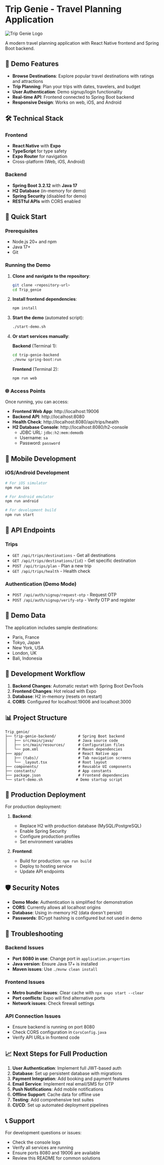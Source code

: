 # Trip Genie - Travel Planning Application

![Trip Genie Logo](🧳)

A modern travel planning application with React Native frontend and Spring Boot backend.

## 📱 Demo Features

- **Browse Destinations**: Explore popular travel destinations with ratings and attractions
- **Trip Planning**: Plan your trips with dates, travelers, and budget
- **User Authentication**: Demo signup/login functionality
- **Real-time API**: Frontend connected to Spring Boot backend
- **Responsive Design**: Works on web, iOS, and Android

## 🛠️ Technical Stack

### Frontend
- **React Native** with **Expo**
- **TypeScript** for type safety
- **Expo Router** for navigation
- Cross-platform (Web, iOS, Android)

### Backend
- **Spring Boot 3.2.12** with **Java 17**
- **H2 Database** (in-memory for demo)
- **Spring Security** (disabled for demo)
- **RESTful APIs** with CORS enabled

## 🚀 Quick Start

### Prerequisites
- Node.js 20+ and npm
- Java 17+
- Git

### Running the Demo

1. **Clone and navigate to the repository**:
   ```bash
   git clone <repository-url>
   cd Trip_genie
   ```

2. **Install frontend dependencies**:
   ```bash
   npm install
   ```

3. **Start the demo** (automated script):
   ```bash
   ./start-demo.sh
   ```

4. **Or start services manually**:

   **Backend** (Terminal 1):
   ```bash
   cd trip-genie-backend
   ./mvnw spring-boot:run
   ```

   **Frontend** (Terminal 2):
   ```bash
   npm run web
   ```

### 🌐 Access Points

Once running, you can access:

- **Frontend Web App**: http://localhost:19006
- **Backend API**: http://localhost:8080
- **Health Check**: http://localhost:8080/api/trips/health
- **H2 Database Console**: http://localhost:8080/h2-console
  - JDBC URL: `jdbc:h2:mem:demodb`
  - Username: `sa`
  - Password: `password`

## 📱 Mobile Development

### iOS/Android Development
```bash
# For iOS simulator
npm run ios

# For Android emulator  
npm run android

# For development build
npm run start
```

## 🔧 API Endpoints

### Trips
- `GET /api/trips/destinations` - Get all destinations
- `GET /api/trips/destinations/{id}` - Get specific destination
- `POST /api/trips/plan` - Plan a new trip
- `GET /api/trips/health` - Health check

### Authentication (Demo Mode)
- `POST /api/auth/signup/request-otp` - Request OTP
- `POST /api/auth/signup/verify-otp` - Verify OTP and register

## 📝 Demo Data

The application includes sample destinations:
- Paris, France
- Tokyo, Japan
- New York, USA
- London, UK
- Bali, Indonesia

## 🔄 Development Workflow

1. **Backend Changes**: Automatic restart with Spring Boot DevTools
2. **Frontend Changes**: Hot reload with Expo
3. **Database**: H2 in-memory (resets on restart)
4. **CORS**: Configured for localhost:19006 and localhost:3000

## 📊 Project Structure

```
Trip_genie/
├── trip-genie-backend/          # Spring Boot backend
│   ├── src/main/java/           # Java source code
│   ├── src/main/resources/      # Configuration files
│   └── pom.xml                  # Maven dependencies
├── app/                         # React Native app
│   ├── (tabs)/                  # Tab navigation screens
│   └── _layout.tsx              # Root layout
├── components/                  # Reusable UI components
├── constants/                   # App constants
├── package.json                 # Frontend dependencies
└── start-demo.sh               # Demo startup script
```

## 🚀 Production Deployment

For production deployment:

1. **Backend**: 
   - Replace H2 with production database (MySQL/PostgreSQL)
   - Enable Spring Security
   - Configure production profiles
   - Set environment variables

2. **Frontend**:
   - Build for production: `npm run build`
   - Deploy to hosting service
   - Update API endpoints

## 🛡️ Security Notes

- **Demo Mode**: Authentication is simplified for demonstration
- **CORS**: Currently allows all localhost origins
- **Database**: Using in-memory H2 (data doesn't persist)
- **Passwords**: BCrypt hashing is configured but not used in demo

## 🐛 Troubleshooting

### Backend Issues
- **Port 8080 in use**: Change port in `application.properties`
- **Java version**: Ensure Java 17+ is installed
- **Maven issues**: Use `./mvnw clean install`

### Frontend Issues
- **Metro bundler issues**: Clear cache with `npx expo start --clear`
- **Port conflicts**: Expo will find alternative ports
- **Network issues**: Check firewall settings

### API Connection Issues
- Ensure backend is running on port 8080
- Check CORS configuration in `CorsConfig.java`
- Verify API URLs in frontend code

## 📈 Next Steps for Full Production

1. **User Authentication**: Implement full JWT-based auth
2. **Database**: Set up persistent database with migrations
3. **Payment Integration**: Add booking and payment features
4. **Email Service**: Implement real email/SMS for OTP
5. **Push Notifications**: Add mobile notifications
6. **Offline Support**: Cache data for offline use
7. **Testing**: Add comprehensive test suites
8. **CI/CD**: Set up automated deployment pipelines

## 📞 Support

For development questions or issues:
- Check the console logs
- Verify all services are running
- Ensure ports 8080 and 19006 are available
- Review this README for common solutions
